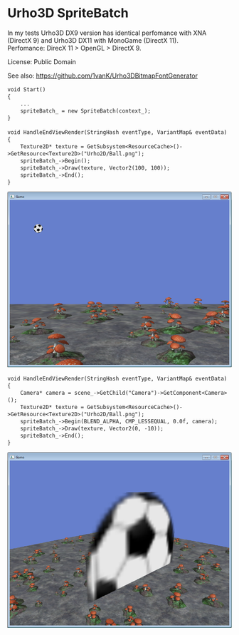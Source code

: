 # Urho3D SpriteBatch

In my tests Urho3D DX9 version has identical perfomance with XNA (DirectX 9) and Urho3D DX11 with MonoGame (DirectX 11).<br>
Perfomance: DirecX 11 > OpenGL > DirectX 9.

License: Public Domain

See also: https://github.com/1vanK/Urho3DBitmapFontGenerator

```
void Start()
{
    ...
    spriteBatch_ = new SpriteBatch(context_);
}

void HandleEndViewRender(StringHash eventType, VariantMap& eventData)
{
    Texture2D* texture = GetSubsystem<ResourceCache>()->GetResource<Texture2D>("Urho2D/Ball.png");
    spriteBatch_->Begin();
    spriteBatch_->Draw(texture, Vector2(100, 100));
    spriteBatch_->End();
}
```
![Screenshot1](https://github.com/1vanK/Urho3DSpriteBatch/raw/master/Screen01.png)
```
void HandleEndViewRender(StringHash eventType, VariantMap& eventData)
{
    Camera* camera = scene_->GetChild("Camera")->GetComponent<Camera>();
    Texture2D* texture = GetSubsystem<ResourceCache>()->GetResource<Texture2D>("Urho2D/Ball.png");
    spriteBatch_->Begin(BLEND_ALPHA, CMP_LESSEQUAL, 0.0f, camera);
    spriteBatch_->Draw(texture, Vector2(0, -10));
    spriteBatch_->End();
}
```
![Screenshot2](https://github.com/1vanK/Urho3DSpriteBatch/raw/master/Screen02.png)
